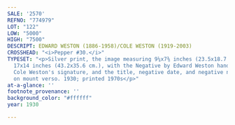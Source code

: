 ```yaml
---
SALE: '2570'
REFNO: "774979"
LOT: "122"
LOW: "5000"
HIGH: "7500"
DESCRIPT: EDWARD WESTON (1886-1958)/COLE WESTON (1919-2003)
CROSSHEAD: "<i>Pepper #30.</i>"
TYPESET: "<p>Silver print, the image measuring 9¼x7⅜ inches (23.5x18.7 cm.), the mount
  17x14 inches (43.2x35.6 cm.), with the Negative by Edward Weston hand stamp with
  Cole Weston's signature, and the title, negative date, and negative number, in pencil,
  on mount verso. 1930; printed 1970s</p>"
at-a-glance: ''
footnote_provenance: ''
background_color: "#ffffff"
year: 1930

---
```

